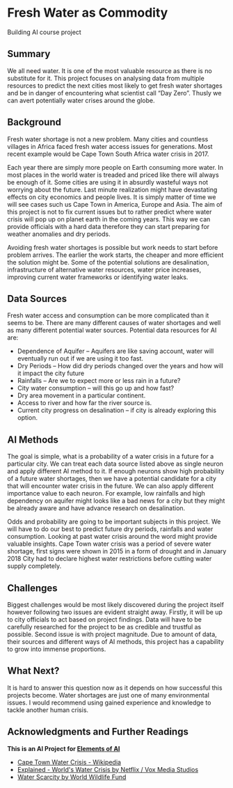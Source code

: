 # Fresh Water as Commodity
Building AI course project
## Summary
We all need water. It is one of the most valuable resource as there is no substitute for it. This project focuses on analysing data from multiple resources to predict the next cities most likely to get fresh water shortages and be in danger of encountering what scientist call “Day Zero”. Thusly we can avert potentially water crises around the globe.

## Background

Fresh water shortage is not a new problem. Many cities and countless villages in Africa faced fresh water access issues for generations. Most recent example would be Cape Town South Africa water crisis in 2017.

Each year there are simply more people on Earth consuming more water. In most places in the world water is treaded and priced like there will always be enough of it. Some cities are using it in absurdly wasteful ways not worrying about the future. Last minute realization might have devastating effects on city economics and people lives. It is simply matter of time we will see cases such us Cape Town in America, Europe and Asia.
The aim of this project is not to fix current issues but to rather predict where water crisis will pop up on planet earth in the coming years. This way we can provide officials with a hard data therefore they can start preparing for weather anomalies and dry periods.

Avoiding fresh water shortages is possible but work needs to start before problem arrives. The earlier the work starts, the cheaper and more efficient the solution might be. Some of the potential solutions are desalination, infrastructure of alternative water resources, water price increases, improving current water frameworks or identifying water leaks.

## Data Sources

Fresh water access and consumption can be more complicated than it seems to be. There are many different causes of water shortages and well as many different potential water sources. Potential data resources for AI are:
* Dependence of Aquifer – Aquifers are like saving account, water will eventually run out if we are using it too fast. 
* Dry Periods – How did dry periods changed over the years and how will it impact the city future 
* Rainfalls – Are we to expect more or less rain in a future?
* City water consumption – will this go up and how fast?
* Dry area movement in a particular continent.
* Access to river and how far the river source is.
* Current city progress on desalination – if city is already exploring this option.

## AI Methods
The goal is simple, what is a probability of a water crisis in a future for a particular city. We can treat each data source listed above as single neuron and apply different AI method to it. If enough neurons show high probability of a future water shortages, then we have a potential candidate for a city that will encounter water crisis in the future. We can also apply different importance value to each neuron. For example, low rainfalls and high dependency on aquifer might looks like a bad news for a city but they might be already aware and have advance research on desalination.

Odds and probability are going to be important subjects in this project. We will have to do our best to predict future dry periods, rainfalls and water consumption. Looking at past water crisis around the word might provide valuable insights. Cape Town water crisis was a period of severe water shortage, first signs were shown in 2015 in a form of drought and in January 2018 City had to declare highest water restrictions before cutting water supply completely.

## Challenges
Biggest challenges would be most likely discovered during the project itself however following two issues are evident straight away. Firstly, it will be up to city officials to act based on project findings. Data will have to be carefully researched for the project to be as credible and trustful as possible. Second issue is with project magnitude. Due to amount of data, their sources and different ways of AI methods, this project has a capability to grow into immense proportions.

## What Next?
It is hard to answer this question now as it depends on how successful this projects become. Water shortages are just one of many environmental issues. I would recommend using gained experience and knowledge to tackle another human crisis.


## Acknowledgments and Further Readings
**This is an AI Project for [Elements of AI](https://www.elementsofai.com/)**

* [Cape Town Water Crisis - Wikipedia](https://en.wikipedia.org/wiki/Cape_Town_water_crisis)
* [Explained - World's Water Crisis by Netflix / Vox Media Studios](https://www.youtube.com/watch?v=C65iqOSCZOY)
* [Water Scarcity by World Wildlife Fund](https://www.worldwildlife.org/threats/water-scarcity)
